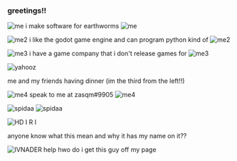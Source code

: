 ### greetings!!

![me](https://user-images.githubusercontent.com/39038795/164950306-7a7c4a50-0e06-49b6-9d66-08649ba377aa.gif)
i make software for earthworms 
![me](https://user-images.githubusercontent.com/39038795/164950306-7a7c4a50-0e06-49b6-9d66-08649ba377aa.gif)

![me2](https://user-images.githubusercontent.com/39038795/164950071-75ce530c-63be-4352-8102-3acea522ac10.gif)
i like the godot game engine and can program python kind of
![me2](https://user-images.githubusercontent.com/39038795/164950071-75ce530c-63be-4352-8102-3acea522ac10.gif)

![me3](https://user-images.githubusercontent.com/39038795/164950369-cc74cdda-3cc3-44a0-b727-03bda1990662.gif)
i have a game company that i don't release games for 
![me3](https://user-images.githubusercontent.com/39038795/164950369-cc74cdda-3cc3-44a0-b727-03bda1990662.gif)

![yahooz](https://user-images.githubusercontent.com/39038795/164949934-b160d170-9724-480f-a0a7-b926fe4abb02.jpg)

me and my friends having dinner (im the third from the left!!)

![me4](https://user-images.githubusercontent.com/39038795/164950205-11b1e1d9-3870-4746-a384-e5af1bc41ca7.gif)
speak to me at zasqm#9905
![me4](https://user-images.githubusercontent.com/39038795/164950205-11b1e1d9-3870-4746-a384-e5af1bc41ca7.gif)

![spidaa](https://user-images.githubusercontent.com/39038795/168421121-bb64b533-4381-45bf-840b-73ceb4d1765e.gif) ![spidaa](https://user-images.githubusercontent.com/39038795/168421121-bb64b533-4381-45bf-840b-73ceb4d1765e.gif)

![HD I R I](https://github-readme-stats.vercel.app/api?username=getpos)

anyone know what this mean and why it has my name on it?? 

![IVNADER](https://user-images.githubusercontent.com/39038795/164950438-ff0973f2-3d87-4934-8403-b4947735cb7a.gif)
help hwo do i get this guy off my page


<!--
**getpos/getpos** is a ✨ _special_ ✨ repository because its `README.md` (this file) appears on your GitHub profile.

Here are some ideas to get you started:

- skeleton!!
- dinner!!
- yahooz??
- foreneral and ever!!

-->
